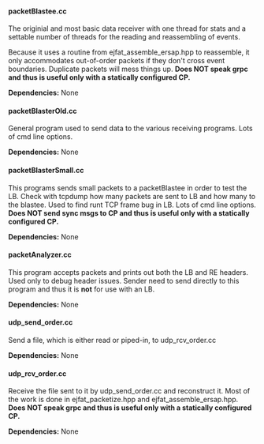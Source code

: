 
#### packetBlastee.cc

The originial and most basic data receiver with one thread for stats and a settable number
of threads for the reading and reassembling of events.

Because it uses a routine from ejfat_assemble_ersap.hpp to reassemble,
it only accommodates out-of-order packets if they don't cross event boundaries.
Duplicate packets will mess things up. **Does NOT speak grpc and thus is useful
only with a statically configured CP.**

**Dependencies:** None


#### packetBlasterOld.cc

General program used to send data to the various receiving programs. Lots of cmd line options.

**Dependencies:** None


#### packetBlasterSmall.cc

This programs sends small packets to a packetBlastee in order to test the LB.
Check with tcpdump how many packets are sent to LB and how many to the blastee.
Used to find runt TCP frame bug in LB. Lots of cmd line options.
**Does NOT send sync msgs to CP and thus is useful
  only with a statically configured CP.**
  
**Dependencies:** None


#### packetAnalyzer.cc

This program accepts packets and prints out both the LB and RE headers.
Used only to debug header issues. Sender need to send directly to this
program and thus it is **not** for use with an LB.

**Dependencies:** None



#### udp_send_order.cc

Send a file, which is either read or piped-in, to udp_rcv_order.cc

**Dependencies:** None



#### udp_rcv_order.cc

Receive the file sent to it by udp_send_order.cc and reconstruct it.
Most of the work is done in ejfat_packetize.hpp and ejfat_assemble_ersap.hpp.
**Does NOT speak grpc and thus is useful
  only with a statically configured CP.** 

**Dependencies:** None

